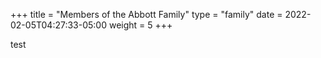 +++
title = "Members of the Abbott Family"
type = "family"
date = 2022-02-05T04:27:33-05:00
weight = 5
+++

test

